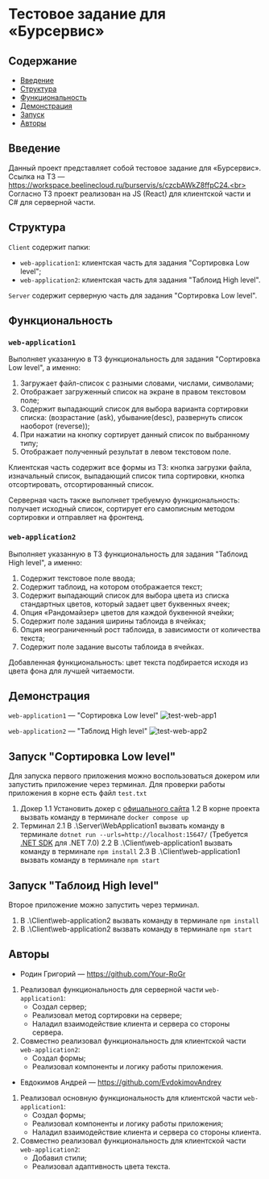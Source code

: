 # Тестовое задание для «Бурсервис»

## Содержание
- [Введение](#Введение)
- [Структура](#Структура)
- [Функциональность](#Функциональность)
- [Демонстрация](#Демонстрация)
- [Запуск](#Запуск)
- [Авторы](#Авторы)

## Введение
Данный проект представляет собой тестовое задание для «Бурсервис».<br>
Ссылка на ТЗ — https://workspace.beelinecloud.ru/burservis/s/czcbAWkZ8ffpC24.<br>
Согласно ТЗ проект реализован на JS (React) для клиентской части и C# для серверной части.<br>

## Структура
`Client` содержит папки:
- `web-application1`: клиентская часть для задания "Сортировка Low level";
- `web-application2`: клиентская часть для задания "Таблоид High level".

`Server` содержит серверную часть для задания "Сортировка Low level".

## Функциональность
### `web-application1`
Выполняет указанную в ТЗ функциональность для задания "Сортировка Low level", а именно:
1. Загружает файл-список c разными словами, числами, символами;
2. Отображает загруженный список на экране в правом текстовом поле;
3. Содержит выпадающий список для выбора варианта сортировки списка: (возрастание (ask), убывание(desc), развернуть список наоборот (reverse));
4. При нажатии на кнопку сортирует данный список по выбранному типу;
5. Отображает полученный результат в левом текстовом поле.

Клиентская часть содержит все формы из ТЗ: кнопка загрузки файла, изначальный список, выпадающий список типа сортировки, кнопка отсортировать, отсортированный список.

Серверная часть также выполняет требуемую функциональность: получает исходный список, сортирует его самописным методом сортировки и отправляет на фронтенд.

### `web-application2`
Выполняет указанную в ТЗ функциональность для задания "Таблоид High level", а именно:
1. Содержит текстовое поле ввода;
2. Содержит таблоид, на котором отображается текст;
3. Содержит выпадающий список для выбора цвета из списка стандартных цветов, который задает цвет буквенных ячеек;
4. Опция «Рандомайзер» цветов для каждой буквенной ячейки;
5. Содержит поле задания ширины таблоида в ячейках;
6. Опция неограниченный рост таблоида, в зависимости от количества текста;
7. Содержит поле задание высоты таблоида в ячейках. 

Добавленная функциональность: цвет текста подбирается исходя из цвета фона для лучшей читаемости.

## Демонстрация

`web-application1` — "Сортировка Low level"
![test-web-app1](https://user-images.githubusercontent.com/115878885/234077136-5bcf4b0d-817b-4453-a01f-6ac2decd57d0.gif)

`web-application2` — "Таблоид High level"
![test-web-app2](https://user-images.githubusercontent.com/115878885/234078852-fa08a4b5-9942-4cfd-999d-e88637f84012.gif)


## Запуск "Сортировка Low level"
Для запуска первого приложения можно воспользоваться докером или запустить приложение через терминал. Для проверки работы приложения в корне есть файл `test.txt`

1. Докер
   1.1 Установить докер с [офицального сайта](https://www.docker.com/products/docker-desktop/)
   1.2 В корне проекта вызвать команду в терминале `docker compose up`
2. Терминал
   2.1 В .\Server\WebApplication1 вызвать команду в терминале `dotnet run --urls=http://localhost:15647/` (Требуется [.NET SDK](https://dotnet.microsoft.com/en-us/download) для .NET 7.0)
   2.2 В .\Client\web-application1 вызвать команду в терминале `npm install`
   2.3 В .\Client\web-application1 вызвать команду в терминале `npm start`

## Запуск "Таблоид High level"
Второе приложение можно запустить через терминал.

1. В .\Client\web-application2 вызвать команду в терминале `npm install`
2. В .\Client\web-application2 вызвать команду в терминале `npm start`
   
## Авторы
- Родин Григорий — https://github.com/Your-RoGr
1. Реализовал функциональность для серверной части `web-application1`:
   - Создал сервер;
   - Реализовал метод сортировки на сервере; 
   - Наладил взаимодействие клиента и сервера со стороны сервера.
2. Совместно реализовал функциональность для клиентской части `web-application2`:
   - Создал формы;
   - Реализовал компоненты и логику работы приложения.
   

- Евдокимов Андрей — https://github.com/EvdokimovAndrey
1. Реализовал основную функциональность для клиентской части `web-application1`:
   - Создал формы;
   - Реализовал компоненты и логику работы приложения;
   - Наладил взаимодействие клиента и сервера со стороны клиента.
2. Совместно реализовал функциональность для клиентской части `web-application2`:
   - Добавил стили;
   - Реализовал адаптивность цвета текста.


